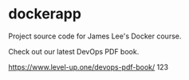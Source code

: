 # dockerapp
Project source code for James Lee's Docker course.

Check out our latest DevOps PDF book.

https://www.level-up.one/devops-pdf-book/
123
